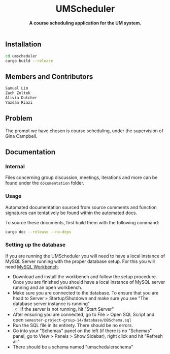 <h1 align="center">UMScheduler</h1>
<div align="center">
  <strong>
    A course scheduling application for the UM system.
  </strong>
</div>

<br />

## Installation

```sh
cd umscheduler
cargo build --release
```

## Members and Contributors

```md
Samuel Lim
Zach Zoltek
Alivia Dutcher
Yazdan Riazi
```

## Problem

The prompt we have chosen is course scheduling, under the supervision of Gina Campbell.

## Documentation

### Internal

Files concerning group discussion, meetings, iterations and more can be found under the `documentation` folder.

### Usage

Automated documentation sourced from source comments and function signatures can tentatively be found within the automated docs.

To source these documents, first build them with the following command:

```sh
cargo doc --release --no-deps
```

### Setting up the database

If you are running the UMScheduler you will need to have a local instance of MySQL Server running with the proper database setup. For this you will need [MySQL Workbench](https://www.mysql.com/products/workbench/). 

* Download and install the workbench and follow the setup procedure. Once you are finished you should have a local instance of MySQL server running and an open workbench.
* Make sure you are connected to the database. To ensure that you are head to Server > Startup/Shutdown and make sure you see "The database server instance is running"
  * If the server is not running, hit "Start Server"
* After ensuring you are connected, go to File > Open SQL Script and open `semester-project-group-14/database/DBSchema.sql`
* Run the SQL file in its entirety. There should be no errors.
* Go into your "Schemas" panel on the left (if there is no "Schemas" panel, go to View > Panels > Show Sidebar), right click and hit "Refresh all"
* There should be a schema named "umschedulerschema"
